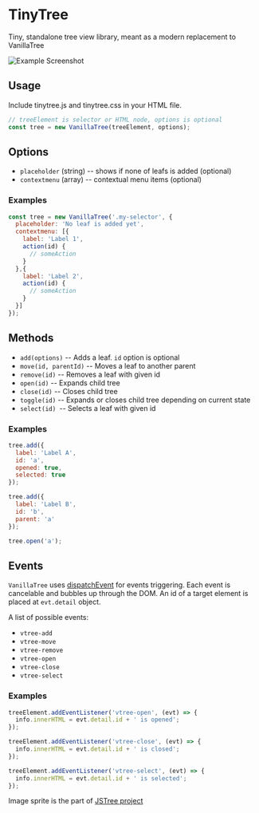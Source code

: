 TinyTree
===========

Tiny, standalone tree view library, meant as a modern replacement to VanillaTree

![Example Screenshot](http://i.imgur.com/TPlp1ga.png)

## Usage
Include tinytree.js and tinytree.css in your HTML file.
```js
// treeElement is selector or HTML node, options is optional
const tree = new VanillaTree(treeElement, options);
```
## Options
- ``placeholder`` (string) -- shows if none of leafs is added (optional)
- ``contextmenu`` (array) -- contextual menu items (optional)

### Examples
```js
const tree = new VanillaTree('.my-selector', {
  placeholder: 'No leaf is added yet',
  contextmenu: [{
    label: 'Label 1',
    action(id) {
      // someAction
    }
  },{
    label: 'Label 2',
    action(id) {
      // someAction
    }
  }]
});
```


## Methods
- ``add(options)`` -- Adds a leaf. ``id`` option is optional
- ``move(id, parentId)`` -- Moves a leaf to another parent
- ``remove(id)`` -- Removes a leaf with given id
- ``open(id)`` -- Expands child tree
- ``close(id)`` -- Closes child tree
- ``toggle(id)`` -- Expands or closes child tree depending on current state
- ``select(id) ``-- Selects a leaf with given id

### Examples
```js
tree.add({
  label: 'Label A',
  id: 'a',
  opened: true,
  selected: true
});

tree.add({
  label: 'Label B',
  id: 'b',
  parent: 'a'
});

tree.open('a');
```

## Events
`VanillaTree` uses [dispatchEvent](https://developer.mozilla.org/ru/docs/DOM/element.dispatchEvent) for events triggering. Each event is cancelable and bubbles up through the DOM. An id of a target element is placed at ``evt.detail`` object.

A list of possible events:
- ``vtree-add``
- ``vtree-move``
- ``vtree-remove``
- ``vtree-open``
- ``vtree-close``
- ``vtree-select``

### Examples
```js
treeElement.addEventListener('vtree-open', (evt) => {
  info.innerHTML = evt.detail.id + ' is opened';
});

treeElement.addEventListener('vtree-close', (evt) => {
  info.innerHTML = evt.detail.id + ' is closed';
});

treeElement.addEventListener('vtree-select', (evt) => {
  info.innerHTML = evt.detail.id + ' is selected';
});
```

Image sprite is the part of [JSTree project](http://www.jstree.com/)
